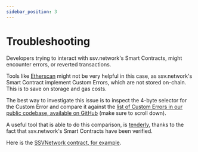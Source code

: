 ```yaml
---
sidebar_position: 3
---
```


# Troubleshooting

Developers trying to interact with ssv.network's Smart Contracts, might encounter errors, or reverted transactions.

Tools like [Etherscan](https://holesky.etherscan.io/) might not be very helpful in this case, as ssv.network's Smart Contract implement Custom Errors, which are not stored on-chain. This is to save on storage and gas costs.

The best way to investigate this issue is to inspect the 4-byte selector for the Custom Error and compare it against the [list of Custom Errors in our public codebase, available on GitHub](https://github.com/ssvlabs/ssv-network/blob/5453fa682977bcc070ba1adecdde101efd518dac/contracts/interfaces/ISSVNetworkCore.sol#L61) (make sure to scroll down).

A useful tool that is able to do this comparison, is [tenderly](https://dashboard.tenderly.co/explorer), thanks to the fact that ssv.network's Smart Contracts have been verified. 

Here is the [SSVNetwork contract, for example](https://dashboard.tenderly.co/contract/holesky/0xDD9BC35aE942eF0cFa76930954a156B3fF30a4E1).
